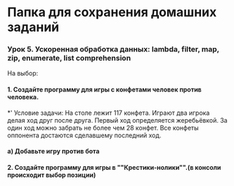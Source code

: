 # Папка для сохранения домашних заданий

### Урок 5. Ускоренная обработка данных: lambda, filter, map, zip, enumerate, list comprehension
На выбор:
#### 1. Создайте программу для игры с конфетами человек против человека.
*' Условие задачи: На столе лежит 117 конфета. Играют два игрока делая ход друг после друга. Первый ход определяется жеребьёвкой. За один ход можно забрать не более чем 28 конфет. Все конфеты оппонента достаются сделавшему последний ход.

#### a) Добавьте игру против бота

#### 2. Создайте программу для игры в ""Крестики-нолики"".(в консоли происходит выбор позиции)